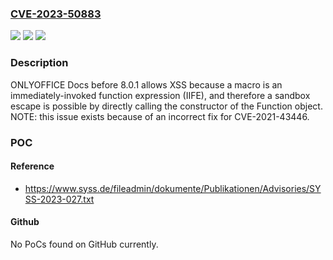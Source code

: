 ### [CVE-2023-50883](https://cve.mitre.org/cgi-bin/cvename.cgi?name=CVE-2023-50883)
![](https://img.shields.io/static/v1?label=Product&message=n%2Fa&color=blue)
![](https://img.shields.io/static/v1?label=Version&message=n%2Fa&color=blue)
![](https://img.shields.io/static/v1?label=Vulnerability&message=n%2Fa&color=brighgreen)

### Description

ONLYOFFICE Docs before 8.0.1 allows XSS because a macro is an immediately-invoked function expression (IIFE), and therefore a sandbox escape is possible by directly calling the constructor of the Function object. NOTE: this issue exists because of an incorrect fix for CVE-2021-43446.

### POC

#### Reference
- https://www.syss.de/fileadmin/dokumente/Publikationen/Advisories/SYSS-2023-027.txt

#### Github
No PoCs found on GitHub currently.

